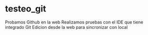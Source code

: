 # testeo_git
Probamos Github en la web
Realizamos pruebas con el IDE que tiene integrado Git
Edicion desde la web para sincronizar con local
